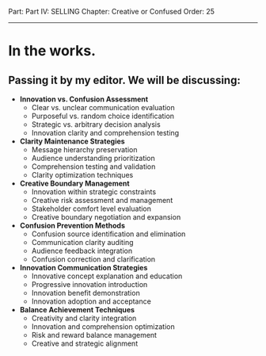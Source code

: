 Part: Part IV: SELLING
Chapter: Creative or Confused
Order: 25

---

# In the works.

## Passing it by my editor. We will be discussing:

- **Innovation vs. Confusion Assessment**
  - Clear vs. unclear communication evaluation
  - Purposeful vs. random choice identification
  - Strategic vs. arbitrary decision analysis
  - Innovation clarity and comprehension testing
- **Clarity Maintenance Strategies**
  - Message hierarchy preservation
  - Audience understanding prioritization
  - Comprehension testing and validation
  - Clarity optimization techniques
- **Creative Boundary Management**
  - Innovation within strategic constraints
  - Creative risk assessment and management
  - Stakeholder comfort level evaluation
  - Creative boundary negotiation and expansion
- **Confusion Prevention Methods**
  - Confusion source identification and elimination
  - Communication clarity auditing
  - Audience feedback integration
  - Confusion correction and clarification
- **Innovation Communication Strategies**
  - Innovative concept explanation and education
  - Progressive innovation introduction
  - Innovation benefit demonstration
  - Innovation adoption and acceptance
- **Balance Achievement Techniques**
  - Creativity and clarity integration
  - Innovation and comprehension optimization
  - Risk and reward balance management
  - Creative and strategic alignment

<div style="height: 120px;"></div>
